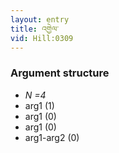 ```yaml
---
layout: entry
title: འགྱེལ་
vid: Hill:0309
---
```

### Argument structure
* _N =4_
* arg1 (1)
* arg1 (0)
* arg1 (0)
* arg1-arg2 (0)
